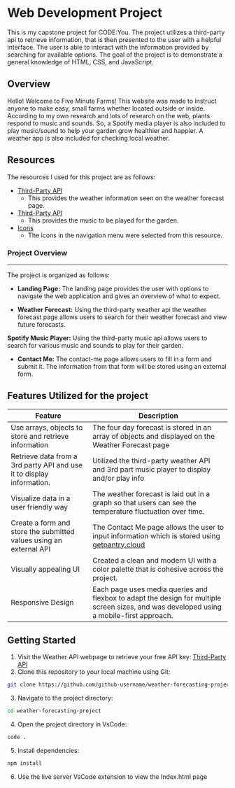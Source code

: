 # Web Development Project
This is my capstone project for CODE:You. The project utilizes a third-party api to retrieve information, that is then presented to the user with a helpful interface. 
The user is able to interact with the information provided by searching for available options. 
The goal of the project is to demonstrate a general knowledge of HTML, CSS, and JavaScript.

## Overview
 Hello! Welcome to Five Minute Farms! This website was made to instruct anyone to make easy, small farms whether located outside or inside. According to my own research and lots of research on the web, plants respond to music and sounds. So, a Spotify media player is also included to play music/sound to help your garden grow healthier and happier. A weather app is also included for checking local weather.

## Resources
The resources I used for this project are as follows:
- [Third-Party API](https://www.weatherapi.com)
    - This provides the weather information seen on the weather forecast page.
- [Third-Party API](https://developer.spotify.com/)
    - This provides the music to be played for the garden.
- [Icons](https://fonts.google.com/icons)
    - The icons in the navigation menu were selected from this resource.


### Project Overview
---

The project is organized as follows:

- **Landing Page:** The landing page provides the user with options to navigate the web application and gives an overview of what to expect.

- **Weather Forecast:** Using the third-party weather api the weather forecast page allows users to search for their weather forecast and view future forecasts.

**Spotify Music Player:** Using the third-party music api allows users to search for various music and sounds to play for their garden.

- **Contact Me:** The contact-me page allows users to fill in a form and submit it. The information from that form will be stored using an external form.

## Features Utilized for the project

  | Feature        | Description                           |
  |----------------|---------------------------------------|
  | Use arrays, objects to store and retrieve information| The four day forecast is stored in an array of objects and displayed on the Weather Forecast page|
  | Retrieve data from a 3rd party API and use it to display information. | Utilized the third-party weather API and 3rd part music player to display and/or play info|
  | Visualize data in a user friendly way | The weather forecast is laid out in a graph so that users can see the temperature fluctuation over time. |
  | Create a form and store the submitted values using an external API     | The Contact Me page allows the user to input information which is stored using [getpantry.cloud](https://getpantry.cloud/) |
  | Visually appealing UI      | Created a clean and modern UI with a color palette that is cohesive across the project. |
  | Responsive Design | Each page uses media queries and flexbox to adapt the design for multiple screen sizes, and was developed using a mobile-first approach. |



## Getting Started
1. Visit the Weather API webpage to retrieve your free API key: [Third-Party API](https://www.weatherapi.com)
2. Clone this repository to your local machine using Git:

```bash
git clone https://github.com/github-username/weather-forecasting-project.git
```
3. Navigate to the project directory:
```bash
cd weather-forecasting-project
```
4. Open the project directory in VsCode:
```bash
code .
```
5. Install dependencies:
```bash
npm install
```
6. Use the live server VsCode extension to view the Index.html page







